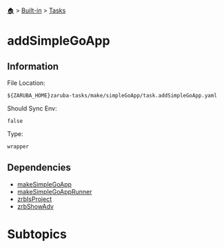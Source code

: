 <!--startTocHeader-->
[🏠](../../README.md) > [Built-in](../README.md) > [Tasks](README.md)
# addSimpleGoApp
<!--endTocHeader-->


## Information

File Location:

    ${ZARUBA_HOME}zaruba-tasks/make/simpleGoApp/task.addSimpleGoApp.yaml

Should Sync Env:

    false

Type:

    wrapper


## Dependencies

- [makeSimpleGoApp](make-simple-go-app.md)
- [makeSimpleGoAppRunner](make-simple-go-app-runner.md)
- [zrbIsProject](zrb-is-project.md)
- [zrbShowAdv](zrb-show-adv.md)



# Subtopics
<!--startTocSubtopic-->
<!--endTocSubtopic-->